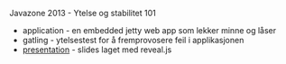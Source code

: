 Javazone 2013 - Ytelse og stabilitet 101

- application - en embedded jetty web app som lekker minne og låser
- gatling - ytelsestest for å fremprovosere feil i applikasjonen
- [presentation](https://rawgithub.com/landro/javazone2013/master/presentation/index.html) - slides laget med reveal.js
